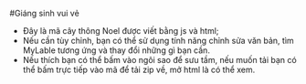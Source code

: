 #Giáng sinh vui vẻ
- Đây là mã cây thông Noel được viết bằng js và html;
- Nếu cần tùy chỉnh, bạn có thể sử dụng tính năng chỉnh sửa văn bản, tìm MyLable tương ứng và thay đổi những gì bạn cần.
- Nếu thích bạn có thể bấm vào ngôi sao để sưu tầm, nếu muốn tải bạn có thể bấm trực tiếp vào mã để tải zip về, mở html là có thể xem.
